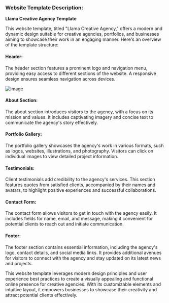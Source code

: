 ### Website Template Description:

**Llama Creative Agency Template**

This website template, titled "Llama Creative Agency," offers a modern and dynamic design suitable for creative agencies, portfolios, and businesses aiming to showcase their work in an engaging manner. Here's an overview of the template structure:

#### Header:
The header section features a prominent logo and navigation menu, providing easy access to different sections of the website. A responsive design ensures seamless navigation across devices.

![image](https://github.com/goringich/Llama/assets/66201122/74a69c53-a049-4d72-b3af-7d9dfa568af3)

#### About Section:
The about section introduces visitors to the agency, with a focus on its mission and values. It includes captivating imagery and concise text to communicate the agency's story effectively.

#### Portfolio Gallery:
The portfolio gallery showcases the agency's work in various formats, such as logos, websites, illustrations, and photography. Visitors can click on individual images to view detailed project information.

#### Testimonials:
Client testimonials add credibility to the agency's services. This section features quotes from satisfied clients, accompanied by their names and avatars, to highlight positive experiences and successful collaborations.

#### Contact Form:
The contact form allows visitors to get in touch with the agency easily. It includes fields for name, email, and message, making it convenient for potential clients to reach out and initiate communication.

#### Footer:
The footer section contains essential information, including the agency's logo, contact details, and social media links. It provides additional avenues for visitors to connect with the agency and stay updated on its latest news and projects.

This website template leverages modern design principles and user experience best practices to create a visually appealing and functional online presence for creative agencies. With its customizable elements and intuitive layout, it empowers businesses to showcase their creativity and attract potential clients effectively.
